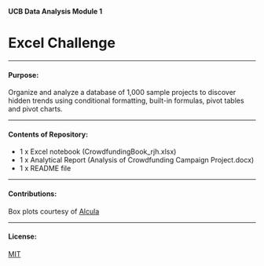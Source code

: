 
**UCB Data Analysis Module 1**
# Excel Challenge

---------------
#### Purpose:
Organize and analyze a database of 1,000 sample projects to discover hidden trends using conditional formatting, built-in formulas, pivot tables and pivot charts.

--------------
#### Contents of Repository:
- 1 x Excel notebook (CrowdfundingBook_rjh.xlsx)
- 1 x Analytical Report (Analysis of Crowdfunding Campaign Project.docx)
- 1 x README file

-------------------
#### Contributions:  
Box plots courtesy of [Alcula](http://www.alcula.com/calculators/statistics/box-plot/)

------------------
#### License:
[MIT](https://choosealicense.com/licenses/mit/)

